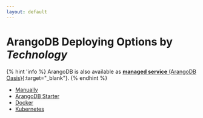 ```yaml
---
layout: default
---
```

ArangoDB Deploying Options by _Technology_
==========================================

{% hint 'info %}
ArangoDB is also available as
[**managed service** (ArangoDB Oasis)](https://www.arangodb.com/managed-service/){:target="_blank"}.
{% endhint %}

- [Manually](deployment-manually.html)
- [ArangoDB Starter](deployment-arango-dbstarter.html)
- [Docker](deployment-docker.html)
- [Kubernetes](deployment-kubernetes.html)
